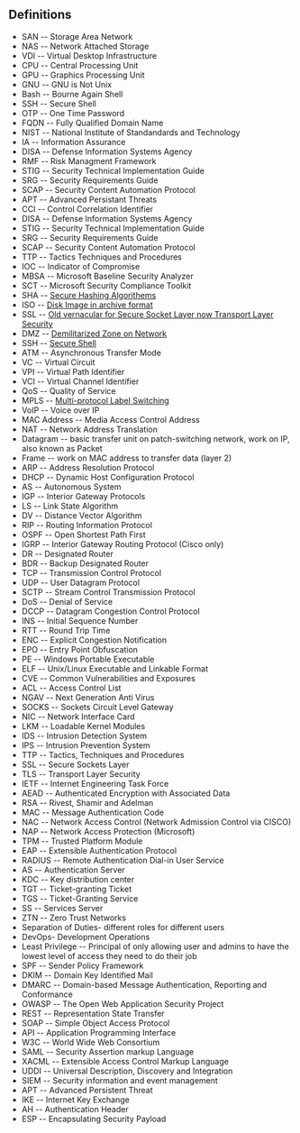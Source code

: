## Definitions

* SAN -- Storage Area Network
* NAS -- Network Attached Storage
* VDI -- Virtual Desktop Infrastructure
* CPU -- Central Processing Unit
* GPU -- Graphics Processing Unit
* GNU -- GNU is Not Unix
* Bash -- Bourne Again Shell
* SSH  -- Secure Shell
* OTP  -- One Time Password
* FQDN -- Fully Qualified Domain Name
* NIST -- National Institute of Standandards and Technology
* IA   -- Information Assurance
* DISA -- Defense Information Systems Agency
* RMF  -- Risk Managment Framework
* STIG -- Security Technical Implementation Guide
* SRG  -- Security Requirements Guide
* SCAP -- Security Content Automation Protocol
* APT  -- Advanced Persistant Threats
* CCI  -- Control Correlation Identifier
* DISA -- Defense Information Systems Agency
* STIG -- Security Technical Implementation Guide
* SRG  -- Security Requirements Guide
* SCAP -- Security Content Automation Protocol
* TTP -- Tactics Techniques and Procedures
* IOC -- Indicator of Compromise 
* MBSA -- Microsoft Baseline Security Analyzer
* SCT  -- Microsoft Security Compliance Toolkit
* SHA -- [Secure Hashing Algorithems](https://en.wikipedia.org/wiki/Secure_Hash_Algorithms)
* ISO -- [Disk Image in archive format](https://en.wikipedia.org/wiki/ISO_image)
* SSL -- [Old vernacular for Secure Socket Layer now Transport Layer Security](https://en.wikipedia.org/wiki/Transport_Layer_Security)
* DMZ -- [Demilitarized Zone on Network](https://en.wikipedia.org/wiki/DMZ_(computing))
* SSH -- [Secure Shell](https://en.wikipedia.org/wiki/Secure_Shell)
* ATM -- Asynchronous Transfer Mode
* VC -- Virtual Circuit
* VPI -- Virtual Path Identifier
* VCI -- Virtual Channel Identifier
* QoS -- Quality of Service
* MPLS -- [Multi-protocol Label Switching](https://en.wikipedia.org/wiki/Multiprotocol_Label_Switching)
* VoIP -- Voice over IP
* MAC Address -- Media Access Control Address
* NAT -- Network Address Translation
* Datagram -- basic transfer unit on patch-switching network, work on IP, also known as Packet
* Frame -- work on MAC address to transfer data (layer 2)
* ARP -- Address Resolution Protocol
* DHCP -- Dynamic Host Configuration Protocol
* AS -- Autonomous System
* IGP -- Interior Gateway Protocols
* LS -- Link State Algorithm
* DV -- Distance Vector Algorithm
* RIP -- Routing Information Protocol
* OSPF -- Open Shortest Path First
* IGRP -- Interior Gateway Routing Protocol (Cisco only)
* DR -- Designated Router
* BDR -- Backup Designated Router
* TCP -- Transmission Control Protocol
* UDP -- User Datagram Protocol
* SCTP -- Stream Control Transmission Protocol
* DoS -- Denial of Service
* DCCP -- Datagram Congestion Control Protocol
* INS -- Initial Sequence Number
* RTT -- Round Trip Time
* ENC -- Explicit Congestion Notification
* EPO -- Entry Point Obfuscation
* PE -- Windows Portable Executable
* ELF -- Unix/Linux Executable and Linkable Format
* CVE -- Common Vulnerabilities and Exposures
* ACL -- Access Control List
* NGAV -- Next Generation Anti Virus
* SOCKS -- Sockets Circuit Level Gateway
* NIC -- Network Interface Card
* LKM -- Loadable Kernel Modules
* IDS -- Intrusion Detection System
* IPS -- Intrusion Prevention System
* TTP -- Tactics, Techniques and Procedures
* SSL -- Secure Sockets Layer
* TLS -- Transport Layer Security
* IETF -- Internet Engineering Task Force
* AEAD -- Authenticated Encryption with Associated Data
* RSA -- Rivest, Shamir and Adelman
* MAC -- Message Authentication Code
* NAC -- Network Access Control (Network Admission Control via CISCO)
* NAP -- Network Access Protection (Microsoft)
* TPM -- Trusted Platform Module
* EAP -- Extensible Authentication Protocol
* RADIUS -- Remote Authentication Dial-in User Service
* AS -- Authentication Server
* KDC -- Key distribution center
* TGT -- Ticket-granting Ticket
* TGS -- Ticket-Granting Service
* SS -- Services Server
* ZTN -- Zero Trust Networks
* Separation of Duties- different roles for different users
* DevOps- Development Operations
* Least Privilege -- Principal of only allowing user and admins to have the lowest level of access they need to do their job
* SPF -- Sender Policy Framework
* DKIM -- Domain Key Identified Mail
* DMARC -- Domain-based Message Authentication, Reporting and Conformance
* OWASP -- The Open Web Application Security Project
* REST -- Representation State Transfer
* SOAP -- Simple Object Access Protocol
* API -- Application Programming Interface
* W3C -- World Wide Web Consortium
* SAML -- Security Assertion markup Language
* XACML -- Extensible Access Control Markup Language
* UDDI -- Universal Description, Discovery and Integration
* SIEM -- Security information and event management
* APT -- Advanced Persistent Threat
* IKE -- Internet Key Exchange
* AH -- Authentication Header
* ESP -- Encapsulating Security Payload
